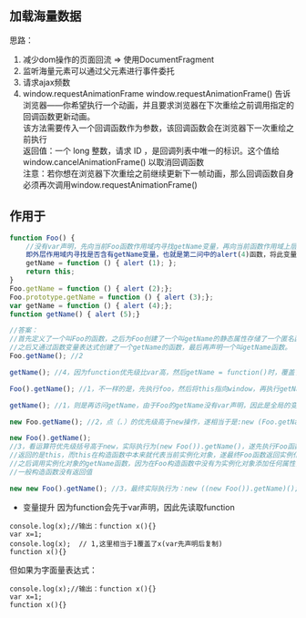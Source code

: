 ## 加载海量数据
思路：  
1. 减少dom操作的页面回流 => 使用DocumentFragment 
2. 监听海量元素可以通过父元素进行事件委托
3. 请求ajax频数
4. window.requestAnimationFrame
window.requestAnimationFrame() 告诉浏览器——你希望执行一个动画，并且要求浏览器在下次重绘之前调用指定的回调函数更新动画。  
该方法需要传入一个回调函数作为参数，该回调函数会在浏览器下一次重绘之前执行  
返回值：一个 long 整数，请求 ID ，是回调列表中唯一的标识。这个值给 window.cancelAnimationFrame() 以取消回调函数  
注意：若你想在浏览器下次重绘之前继续更新下一帧动画，那么回调函数自身必须再次调用window.requestAnimationFrame()  

## 作用于
```javascript
function Foo() {
    //没有var声明，先向当前Foo函数作用域内寻找getName变量，再向当前函数作用域上层。
    即外层作用域内寻找是否含有getName变量，也就是第二问中的alert(4)函数，将此变量的值赋值为 function(){alert(1)}。 
    getName = function () { alert (1); };
    return this;
}
Foo.getName = function () { alert (2);};
Foo.prototype.getName = function () { alert (3);};
var getName = function () { alert (4);};
function getName() { alert (5);}

//答案：
//首先定义了一个叫Foo的函数，之后为Foo创建了一个叫getName的静态属性存储了一个匿名函数，之后为Foo的原型对象新创建了一个叫getName的匿名函数。
//之后又通过函数变量表达式创建了一个getName的函数，最后再声明一个叫getName函数。
Foo.getName(); //2

getName(); //4，因为function优先级比var高，然后getName = function()时，覆盖了getName   

Foo().getName(); //1，不一样的是，先执行foo，然后将this指向window，再执行getName，因此调用是window。

getName(); //1，则是再访问getName，由于Foo的getName没有var声明，因此是全局的变量，并覆盖了覆盖外层作用域的alert(4)

new Foo.getName(); //2，点（.）的优先级高于new操作，遂相当于是:new (Foo.getName)();所以实际上将getName函数作为了构造函数来执行

new Foo().getName(); 
//3，看运算符优先级括号高于new，实际执行为(new Foo()).getName()，遂先执行Foo函数。
//返回的是this，而this在构造函数中本来就代表当前实例化对象，遂最终Foo函数返回实例化对象。
//之后调用实例化对象的getName函数，因为在Foo构造函数中没有为实例化对象添加任何属性，因此访问原型对象（prototype）的getName属性。
//一般构造函数没有返回值

new new Foo().getName(); //3，最终实际执行为：new ((new Foo()).getName)();
```

* 变量提升
因为function会先于var声明，因此先读取function
```
console.log(x);//输出：function x(){}
var x=1;
console.log(x);  // 1,这里相当于1覆盖了x(var先声明后复制)
function x(){}
```
但如果为字面量表达式：
```
console.log(x);//输出：function x(){}
var x=1;
function x(){}
```
